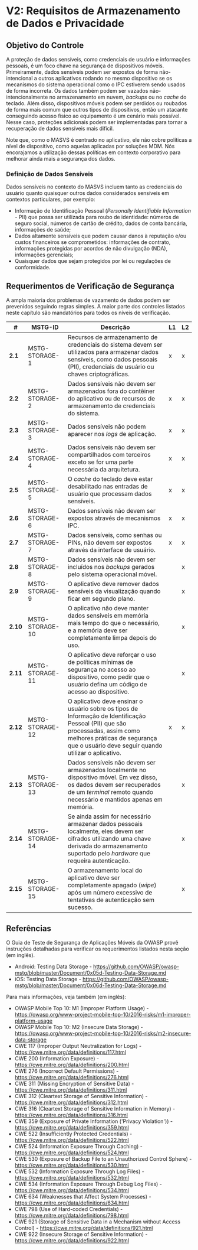 # V2: Requisitos de Armazenamento de Dados e Privacidade

## Objetivo do Controle

A proteção de dados sensíveis, como credenciais de usuário e informações pessoais, é um foco chave na segurança de dispositivos móveis. Primeiramente, dados sensíveis podem ser expostos de forma não-intencional a outros aplicativos rodando no mesmo dispositivo se os mecanismos do sistema operacional como o IPC estiverem sendo usados de forma incorreta. Os dados também podem ser vazados não-intencionalmente no armazenamento em nuvem, *backups* ou no *cache* do teclado. Além disso, dispositivos móveis podem ser perdidos ou roubados de forma mais comum que outros tipos de dispositivos, então um atacante conseguindo acesso físico ao equipamento é um cenário mais possível. Nesse caso, proteções adicionais podem ser implementadas para tornar a recuperação de dados sensíveis mais difícil.

Note que, como o MASVS é centrado no aplicativo, ele não cobre políticas a nível de dispositivo, como aquelas aplicadas por soluções MDM. Nós encorajamos a utilização dessas políticas em contexto corporativo para melhorar ainda mais a segurança dos dados.

### Definição de Dados Sensíveis

Dados sensíveis no contexto do MASVS incluem tanto as credenciais do usuário quanto quaisquer outros dados considerados sensíveis em contextos particulares, por exemplo:

- Informação de Identificação Pessoal (*Personally Identifiable Information* - PII) que possa ser utilizada para roubo de identidade: números de seguro social, números de cartão de crédito, dados de conta bancária, informações de saúde;
- Dados altamente sensíveis que podem causar danos à reputação e/ou custos financeiros se comprometidos: informações de contrato, informações protegidas por acordos de não divulgação (NDA), informações gerenciais;
- Quaisquer dados que sejam protegidos por lei ou regulações de conformidade.

## Requerimentos de Verificação de Segurança

A ampla maioria dos problemas de vazamento de dados podem ser prevenidos seguindo regras simples. A maior parte dos controles listados neste capítulo são mandatórios para todos os níveis de verificação.

| # | MSTG-ID | Descrição | L1 | L2 |
| -- | ---------- | ---------------------- | - | - |
| **2.1** | MSTG-STORAGE-1 | Recursos de armazenamento de credenciais do sistema devem ser utilizados para armazenar dados sensíveis, como dados pessoais (PII), credenciais de usuário ou chaves criptográficas. | x | x |
| **2.2** | MSTG-STORAGE-2 | Dados sensíveis não devem ser armazenados fora do contêiner do aplicativo ou de recursos de armazenamento de credenciais do sistema. | x | x |
| **2.3** | MSTG-STORAGE-3 | Dados sensíveis não podem aparecer nos *logs* de aplicação. | x | x |
| **2.4** | MSTG-STORAGE-4 | Dados sensíveis não devem ser compartilhados com terceiros exceto se for uma parte necessária da arquitetura. | x | x |
| **2.5** | MSTG-STORAGE-5 | O _cache_ do teclado deve estar desabilitado nas entradas de usuário que processam dados sensíveis. | x | x |
| **2.6** | MSTG-STORAGE-6 | Dados sensíveis não devem ser expostos através de mecanismos IPC. | x | x |
| **2.7** | MSTG-STORAGE-7 | Dados sensíveis, como senhas ou PINs, não devem ser expostos através da interface de usuário. | x | x |
| **2.8** | MSTG-STORAGE-8 | Dados sensíveis não devem ser incluídos nos _backups_ gerados pelo sistema operacional móvel. |   | x |
| **2.9** | MSTG-STORAGE-9 | O aplicativo deve remover dados sensíveis da visualização quando ficar em segundo plano. |  | x |
| **2.10** | MSTG-STORAGE-10 | O aplicativo não deve manter dados sensíveis em memória mais tempo do que o necessário, e a memória deve ser completamente limpa depois do uso. |  | x |
| **2.11** | MSTG-STORAGE-11 | O aplicativo deve reforçar o uso de políticas mínimas de segurança no acesso ao dispositivo, como pedir que o usuário defina um código de acesso ao dispositivo. |  | x |
| **2.12** | MSTG-STORAGE-12 | O aplicativo deve ensinar o usuário sobre os tipos de Informação de Identificação Pessoal (PII) que são processadas, assim como melhores práticas de segurança que o usuário deve seguir quando utilizar o aplicativo. | x | x |
| **2.13** | MSTG-STORAGE-13 | Dados sensíveis não devem ser armazenados localmente no dispositivo móvel. Em vez disso, os dados devem ser recuperados de um _terminal_ remoto quando necessário e mantidos apenas em memória. |  | x |
| **2.14** | MSTG-STORAGE-14 | Se ainda assim for necessário armazenar dados pessoais localmente, eles devem ser cifrados utilizando uma chave derivada do armazenamento suportado pelo _hardware_ que requeira autenticação. |  | x |
| **2.15** | MSTG-STORAGE-15 | O armazenamento local do aplicativo deve ser completamente apagado (_wipe_) após um número excessivo de tentativas de autenticação sem sucesso. |  | x |

## Referências

O Guia de Teste de Segurança de Aplicações Móveis da OWASP provê instruções detalhadas para verificar os requerimentos listados nesta seção (em inglês).

- Android: Testing Data Storage - <https://github.com/OWASP/owasp-mstg/blob/master/Document/0x05d-Testing-Data-Storage.md>
- iOS: Testing Data Storage - <https://github.com/OWASP/owasp-mstg/blob/master/Document/0x06d-Testing-Data-Storage.md>

Para mais informações, veja também (em inglês):

- OWASP Mobile Top 10: M1 (Improper Platform Usage) - <https://owasp.org/www-project-mobile-top-10/2016-risks/m1-improper-platform-usage>
- OWASP Mobile Top 10: M2 (Insecure Data Storage) - <https://owasp.org/www-project-mobile-top-10/2016-risks/m2-insecure-data-storage>
- CWE 117 (Improper Output Neutralization for Logs) - <https://cwe.mitre.org/data/definitions/117.html>
- CWE 200 (Information Exposure) - <https://cwe.mitre.org/data/definitions/200.html>
- CWE 276 (Incorrect Default Permissions) - <https://cwe.mitre.org/data/definitions/276.html>
- CWE 311 (Missing Encryption of Sensitive Data) - <https://cwe.mitre.org/data/definitions/311.html>
- CWE 312 (Cleartext Storage of Sensitive Information) - <https://cwe.mitre.org/data/definitions/312.html>
- CWE 316 (Cleartext Storage of Sensitive Information in Memory) - <https://cwe.mitre.org/data/definitions/316.html>
- CWE 359 (Exposure of Private Information ('Privacy Violation')) - <https://cwe.mitre.org/data/definitions/359.html>
- CWE 522 (Insufficiently Protected Credentials) - <https://cwe.mitre.org/data/definitions/522.html>
- CWE 524 (Information Exposure Through Caching) - <https://cwe.mitre.org/data/definitions/524.html>
- CWE 530 (Exposure of Backup File to an Unauthorized Control Sphere) - <https://cwe.mitre.org/data/definitions/530.html>
- CWE 532 (Information Exposure Through Log Files) - <https://cwe.mitre.org/data/definitions/532.html>
- CWE 534 (Information Exposure Through Debug Log Files) - <https://cwe.mitre.org/data/definitions/534.html>
- CWE 634 (Weaknesses that Affect System Processes) - <https://cwe.mitre.org/data/definitions/634.html>
- CWE 798 (Use of Hard-coded Credentials) - <https://cwe.mitre.org/data/definitions/798.html>
- CWE 921 (Storage of Sensitive Data in a Mechanism without Access Control) - <https://cwe.mitre.org/data/definitions/921.html>
- CWE 922 (Insecure Storage of Sensitive Information) - <https://cwe.mitre.org/data/definitions/922.html>
